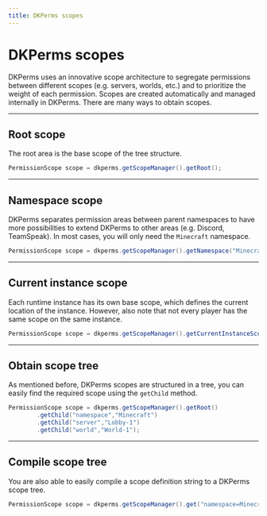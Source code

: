 ```yaml
---
title: DKPerms scopes
---
```


# DKPerms scopes

DKPerms uses an innovative scope architecture to segregate permissions between different
scopes (e.g. servers, worlds, etc.) and to prioritize the weight of each permission. Scopes are 
created automatically and managed internally in DKPerms. There are many ways to obtain scopes.

****

## Root scope

The root area is the base scope of the tree structure.

```java
PermissionScope scope = dkperms.getScopeManager().getRoot();
```

****

## Namespace scope

DKPerms separates permission areas between parent namespaces to have more possibilities to extend DKPerms to other 
areas (e.g. Discord, TeamSpeak). In most cases, you will only need the `Minecraft` namespace.

```java
PermissionScope scope = dkperms.getScopeManager().getNamespace("Minecraft");
```

****

## Current instance scope

Each runtime instance has its own base scope, which defines the current location of the instance.
However, also note that not every player has the same scope on the same instance.


```java
PermissionScope scope = dkperms.getScopeManager().getCurrentInstanceScope();
```

****

## Obtain scope tree

As mentioned before, DKPerms scopes are structured in a tree, you can easily find the required 
scope using the `getChild` method.

```java
PermissionScope scope = dkperms.getScopeManager().getRoot()
        .getChild("namespace","Minecraft")
        .getChild("server","Lobby-1")
        .getChild("world","World-1");
```

****

## Compile scope tree

You are also able to easily compile a scope definition string to a DKPerms scope tree.

```java
PermissionScope scope = dkperms.getScopeManager().get("namespace=Minecraft\\server=Lobby-1\\world=World-1");
```




